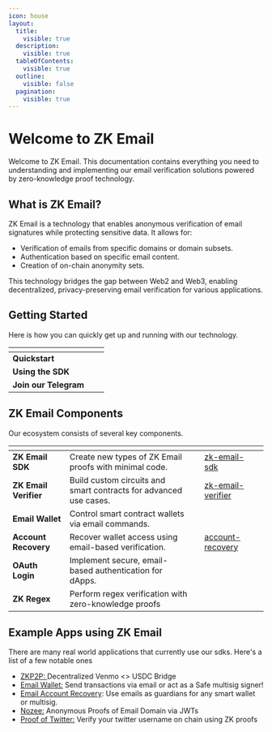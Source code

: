 ```yaml
---
icon: house
layout:
  title:
    visible: true
  description:
    visible: true
  tableOfContents:
    visible: true
  outline:
    visible: false
  pagination:
    visible: true
---
```


# Welcome to ZK Email

Welcome to ZK Email. This documentation contains everything you need to understanding and implementing our email verification solutions powered by zero-knowledge proof technology.

## What is ZK Email?

ZK Email is a technology that enables anonymous verification of email signatures while protecting sensitive data. It allows for:

* Verification of emails from specific domains or domain subsets.
* Authentication based on specific email content.
* Creation of on-chain anonymity sets.

This technology bridges the gap between Web2 and Web3, enabling decentralized, privacy-preserving email verification for various applications.

## Getting Started

Here is how you can quickly get up and running with our technology.

<table data-view="cards"><thead><tr><th></th><th></th><th></th></tr></thead><tbody><tr><td><strong>Quickstart</strong></td><td></td><td></td></tr><tr><td><strong>Using the SDK</strong></td><td></td><td></td></tr><tr><td><strong>Join our Telegram</strong></td><td></td><td></td></tr></tbody></table>

## ZK Email Components

Our ecosystem consists of several key components.

<table data-card-size="large" data-view="cards"><thead><tr><th></th><th></th><th></th><th data-hidden data-card-target data-type="content-ref"></th><th data-hidden data-card-cover data-type="files"></th></tr></thead><tbody><tr><td><strong>ZK Email SDK</strong><br></td><td>Create new types of ZK Email proofs with minimal code.</td><td></td><td><a href="zk-email-sdk/">zk-email-sdk</a></td><td></td></tr><tr><td><strong>ZK Email Verifier</strong><br></td><td>Build custom circuits and smart contracts for advanced use cases.</td><td></td><td><a href="zk-email-verifier/">zk-email-verifier</a></td><td></td></tr><tr><td><strong>Email Wallet</strong><br></td><td>Control smart contract wallets via email commands.</td><td></td><td></td><td></td></tr><tr><td><strong>Account Recovery</strong><br></td><td>Recover wallet access using email-based verification.</td><td></td><td><a href="account-recovery/">account-recovery</a></td><td></td></tr><tr><td><strong>OAuth Login</strong><br></td><td>Implement secure, email-based authentication for dApps.</td><td></td><td></td><td></td></tr><tr><td><strong>ZK Regex</strong><br></td><td>Perform regex verification with zero-knowledge proofs</td><td></td><td></td><td></td></tr></tbody></table>

## Example Apps using ZK Email

There are many real world applications that currently use our sdks. Here's a list of a few notable ones

* [ZKP2P: ](https://zkp2p.xyz/)Decentralized Venmo <> USDC Bridge
* [Email Wallet:](https://emailwallet.org) Send transactions via email or act as a Safe multisig signer!
* [Email Account Recovery](https://prove.email/blog/recovery): Use emails as guardians for any smart wallet or multisig.
* [Nozee:](https://nozee.xyz) Anonymous Proofs of Email Domain via JWTs
* [Proof of Twitter:](https://twitter.prove.email/) Verify your twitter username on chain using ZK proofs

